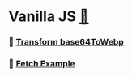# Vanilla JS [🐾](../main.md)

### 🤖 [Transform base64ToWebp](./transforms.md)
### 👾 [Fetch Example](./fetchExample.md)
